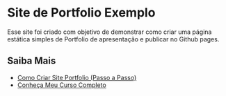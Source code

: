 
# Site de Portfolio Exemplo

Esse site foi criado com objetivo de demonstrar como criar uma página estática simples de Portfolio de apresentação e publicar no Github pages. 


## Saiba Mais

 - [Como Criar Site Portfolio (Passo a Passo)](https://www.youtube.com/watch?v=2fIupcgXgHU)
 - [Conheça Meu Curso Completo](https://curso.programacaoweb.com.br)



